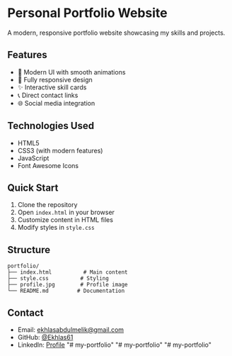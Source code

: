 # Personal Portfolio Website

A modern, responsive portfolio website showcasing my skills and projects.

## Features

- 🎨 Modern UI with smooth animations
- 📱 Fully responsive design
- ✨ Interactive skill cards
- 📞 Direct contact links
- 🌐 Social media integration

## Technologies Used

- HTML5
- CSS3 (with modern features)
- JavaScript
- Font Awesome Icons

## Quick Start

1. Clone the repository
2. Open `index.html` in your browser
3. Customize content in HTML files
4. Modify styles in `style.css`

## Structure

```
portfolio/
├── index.html          # Main content
├── style.css          # Styling
├── profile.jpg        # Profile image
└── README.md         # Documentation
```

## Contact

- Email: ekhlasabdulmelik@gmail.com
- GitHub: [@Ekhlas61](https://github.com/Ekhlas61)
- LinkedIn: [Profile](https://linkedin.com/)
"# my-portfolio" 
"# my-portfolio" 
"# my-portfolio" 
